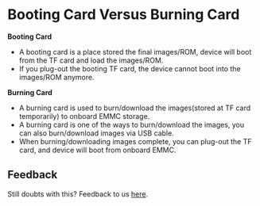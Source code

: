 # Booting Card Versus Burning Card

**Booting Card**
* A booting card is a place stored the final images/ROM, device will boot from the TF card and load the images/ROM.
* If you plug-out the booting TF card, the device cannot boot into the images/ROM anymore.

**Burning Card**
* A burning card is used to burn/download the images(stored at TF card temporarily) to onboard EMMC storage.
* A burning card is one of the ways to burn/download the images, you can also burn/download images via USB cable.
* When burning/downloading images complete, you can plug-out the TF card, and device will boot from onboard EMMC.


## Feedback
Still doubts with this? Feedback to us [here](https://github.com/khadas/documents/issues).
